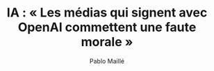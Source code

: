---
layout: post
title: "IA : « Les médias qui signent avec OpenAI commettent une faute morale »"
link: "https://usbeketrica.com/fr/article/les-medias-qui-signent-avec-openai-commettent-une-faute-morale"
author: "Pablo Maillé"
published_date: "12/11/2024"
description: "Associated Press, Le Monde, The Atlantic… Les médias ont-ils raison de nouer des partenariats avec OpenAI ? Quels risques et quels bénéfices pour le futur du journalisme ? Dans ce deuxième volet de notre dossier sur la place de l’intelligence artificielle dans le monde des médias, nous avons réuni l’avocat Vincent Fauchoux et l’universitaire Marius Bertolucci pour en discuter."
language: "fr"
categories: 
   - Liens
tags: "ia presse journalisme chat-gpt"
og-tags: "ia presse journalisme chat-gpt"
permalink: /:categories/:year/:month/:day/:title/
---